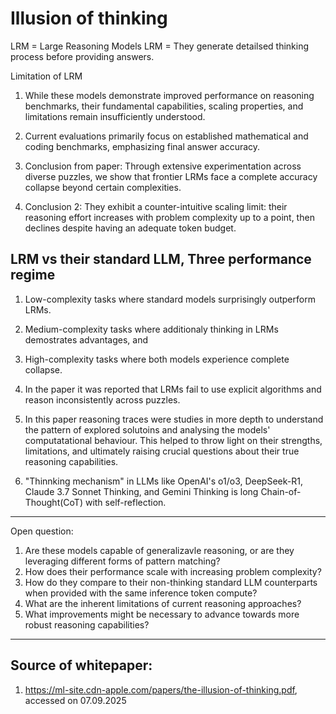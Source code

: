 # Illusion of thinking

LRM = Large Reasoning Models
LRM = They generate detailsed thinking process before providing answers.

Limitation of LRM
1. While these models demonstrate improved performance on reasoning benchmarks, their fundamental capabilities, scaling properties, and limitations remain insufficiently understood. 

2. Current evaluations primarily focus on established mathematical and coding benchmarks, emphasizing final answer accuracy.

3. Conclusion from paper: Through extensive experimentation across diverse puzzles, we show that frontier LRMs face a complete accuracy collapse beyond certain complexities. 

4. Conclusion 2: They exhibit a counter-intuitive scaling limit: their reasoning effort increases with problem complexity up to a point, then declines despite having an adequate token budget.

## LRM vs their standard LLM, Three performance regime
1. Low-complexity tasks where standard models surprisingly outperform LRMs.
2. Medium-complexity tasks where additionaly thinking in LRMs demostrates advantages, and
3. High-complexity tasks where both models experience complete collapse.

5. In the paper it was reported that LRMs fail to use explicit algorithms and reason inconsistently across puzzles.

6. In this paper reasoning traces were studies in more depth to understand the pattern of explored solutoins and analysing the models' computatational behaviour. 
This helped to throw light on their strengths, limitations, and ultimately raising crucial questions about their true reasoning capabilities.

7. "Thinnking mechanism" in LLMs like OpenAI's o1/o3, DeepSeek-R1, Claude 3.7 Sonnet Thinking, and Gemini Thinking is long Chain-of-Thought(CoT) with self-reflection. 

-----------------------------------------------------------------------------
Open question:
1. Are these models capable of generalizavle reasoning, or are they leveraging different forms of pattern matching? 
2. How does their performance scale with increasing problem complexity? 
3. How do they compare to their non-thinking standard LLM counterparts when provided with the same inference token compute? 
4. What are the inherent limitations of current reasoning approaches?
5. What improvements might be necessary to advance towards more robust reasoning capabilities?
______________________________________________________________________________
## Source of whitepaper: 
1. https://ml-site.cdn-apple.com/papers/the-illusion-of-thinking.pdf, accessed on 07.09.2025